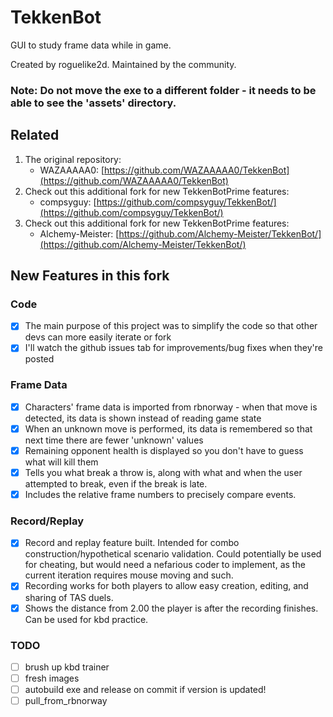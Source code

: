 # TekkenBot

GUI to study frame data while in game.

Created by roguelike2d. Maintained by the community.

### Note: Do not move the exe to a different folder - it needs to be able to see the 'assets' directory.

## Related

1. The original repository:
   - WAZAAAAA0: [https://github.com/WAZAAAAA0/TekkenBot](https://github.com/WAZAAAAA0/TekkenBot)
2. Check out this additional fork for new TekkenBotPrime features:
   - compsyguy: [https://github.com/compsyguy/TekkenBot/](https://github.com/compsyguy/TekkenBot/)
3. Check out this additional fork for new TekkenBotPrime features:
   - Alchemy-Meister: [https://github.com/Alchemy-Meister/TekkenBot/](https://github.com/Alchemy-Meister/TekkenBot/)

## New Features in this fork

### Code

- [x] The main purpose of this project was to simplify the code so that other devs can more easily iterate or fork
- [x] I'll watch the github issues tab for improvements/bug fixes when they're posted

### Frame Data

- [x] Characters' frame data is imported from rbnorway - when that move is detected, its data is shown instead of reading game state
- [x] When an unknown move is performed, its data is remembered so that next time there are fewer 'unknown' values
- [x] Remaining opponent health is displayed so you don't have to guess what will kill them
- [x] Tells you what break a throw is, along with what and when the user attempted to break, even if the break is late.
- [x] Includes the relative frame numbers to precisely compare events.

### Record/Replay

- [x] Record and replay feature built. Intended for combo construction/hypothetical scenario validation. Could potentially be used for cheating, but would need a nefarious coder to implement, as the current iteration requires mouse moving and such.
- [x] Recording works for both players to allow easy creation, editing, and sharing of TAS duels.
- [x] Shows the distance from 2.00 the player is after the recording finishes. Can be used for kbd practice.

### TODO

- [ ] brush up kbd trainer
- [ ] fresh images
- [ ] autobuild exe and release on commit if version is updated!
- [ ] pull_from_rbnorway
